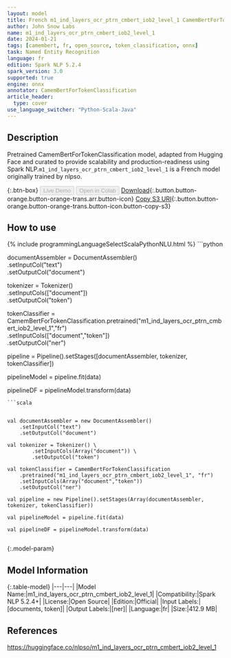 ```yaml
---
layout: model
title: French m1_ind_layers_ocr_ptrn_cmbert_iob2_level_1 CamemBertForTokenClassification from nlpso
author: John Snow Labs
name: m1_ind_layers_ocr_ptrn_cmbert_iob2_level_1
date: 2024-01-21
tags: [camembert, fr, open_source, token_classification, onnx]
task: Named Entity Recognition
language: fr
edition: Spark NLP 5.2.4
spark_version: 3.0
supported: true
engine: onnx
annotator: CamemBertForTokenClassification
article_header:
  type: cover
use_language_switcher: "Python-Scala-Java"
---
```


## Description

Pretrained CamemBertForTokenClassification model, adapted from Hugging Face and curated to provide scalability and production-readiness using Spark NLP.`m1_ind_layers_ocr_ptrn_cmbert_iob2_level_1` is a French model originally trained by nlpso.

{:.btn-box}
<button class="button button-orange" disabled>Live Demo</button>
<button class="button button-orange" disabled>Open in Colab</button>
[Download](https://s3.amazonaws.com/auxdata.johnsnowlabs.com/public/models/m1_ind_layers_ocr_ptrn_cmbert_iob2_level_1_fr_5.2.4_3.0_1705836782432.zip){:.button.button-orange.button-orange-trans.arr.button-icon}
[Copy S3 URI](s3://auxdata.johnsnowlabs.com/public/models/m1_ind_layers_ocr_ptrn_cmbert_iob2_level_1_fr_5.2.4_3.0_1705836782432.zip){:.button.button-orange.button-orange-trans.button-icon.button-copy-s3}

## How to use



<div class="tabs-box" markdown="1">
{% include programmingLanguageSelectScalaPythonNLU.html %}
```python


documentAssembler = DocumentAssembler() \
    .setInputCol("text") \
    .setOutputCol("document")
    
tokenizer = Tokenizer() \
        .setInputCols(["document"]) \
        .setOutputCol("token")
        
    
tokenClassifier = CamemBertForTokenClassification.pretrained("m1_ind_layers_ocr_ptrn_cmbert_iob2_level_1","fr") \
            .setInputCols(["document","token"]) \
            .setOutputCol("ner")

pipeline = Pipeline().setStages([documentAssembler, tokenizer, tokenClassifier])

pipelineModel = pipeline.fit(data)

pipelineDF = pipelineModel.transform(data)

```
```scala


val documentAssembler = new DocumentAssembler()
    .setInputCol("text") 
    .setOutputCol("document")

val tokenizer = Tokenizer() \
        .setInputCols(Array("document")) \
        .setOutputCol("token")

val tokenClassifier = CamemBertForTokenClassification  
    .pretrained("m1_ind_layers_ocr_ptrn_cmbert_iob2_level_1", "fr")
    .setInputCols(Array("document","token")) 
    .setOutputCol("ner") 

val pipeline = new Pipeline().setStages(Array(documentAssembler, tokenizer, tokenClassifier))

val pipelineModel = pipeline.fit(data)

val pipelineDF = pipelineModel.transform(data)


```
</div>

{:.model-param}
## Model Information

{:.table-model}
|---|---|
|Model Name:|m1_ind_layers_ocr_ptrn_cmbert_iob2_level_1|
|Compatibility:|Spark NLP 5.2.4+|
|License:|Open Source|
|Edition:|Official|
|Input Labels:|[documents, token]|
|Output Labels:|[ner]|
|Language:|fr|
|Size:|412.9 MB|

## References

https://huggingface.co/nlpso/m1_ind_layers_ocr_ptrn_cmbert_iob2_level_1
